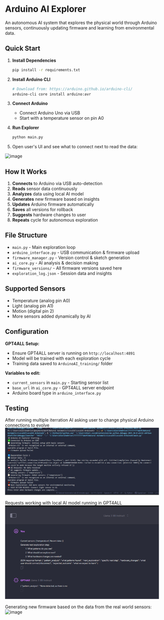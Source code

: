 # Arduino AI Explorer

An autonomous AI system that explores the physical world through Arduino sensors, continuously updating firmware and learning from environmental data.

## Quick Start

1. **Install Dependencies**
   ```bash
   pip install -r requirements.txt
   ```

2. **Install Arduino CLI**
   ```bash
   # Download from: https://arduino.github.io/arduino-cli/
   arduino-cli core install arduino:avr
   ```

3. **Connect Arduino**
   - Connect Arduino Uno via USB
   - Start with a temperature sensor on pin A0

4. **Run Explorer**
   ```bash
   python main.py
   ```
5. Open user's UI and see what to connect next to read the data:
<img width="1105" height="1237" alt="image" src="https://github.com/user-attachments/assets/5efb137b-f61a-4a15-96a2-cbdf30998b7e" />



## How It Works

1. **Connects** to Arduino via USB auto-detection
2. **Reads** sensor data continuously  
3. **Analyzes** data using local AI model
4. **Generates** new firmware based on insights
5. **Updates** Arduino firmware automatically
6. **Saves** all versions for rollback
7. **Suggests** hardware changes to user
8. **Repeats** cycle for autonomous exploration

## File Structure

- `main.py` - Main exploration loop
- `arduino_interface.py` - USB communication & firmware upload
- `firmware_manager.py` - Version control & sketch generation  
- `ai_core.py` - AI analysis & decision making
- `firmware_versions/` - All firmware versions saved here
- `exploration_log.json` - Session data and insights

## Supported Sensors

- Temperature (analog pin A0)
- Light (analog pin A1) 
- Motion (digital pin 2)
- More sensors added dynamically by AI

## Configuration

**GPT4ALL Setup:**
- Ensure GPT4ALL server is running on `http://localhost:4891`
- Model will be trained with each exploration cycle
- Training data saved to `ArduinoAI_training/` folder

**Variables to edit:**
- `current_sensors` in `main.py` - Starting sensor list
- `base_url` in `ai_core.py` - GPT4ALL server endpoint
- Arduino board type in `arduino_interface.py`

## Testing
After running multiple iterration AI asking user to change physical Arduino connections to evolve
![alt text](image.png)

Requests working with local AI model running in GPT4ALL 
![alt text](image-1.png)

Generating new firmware based on the data from the real world sensors:
<img width="1247" height="852" alt="image" src="https://github.com/user-attachments/assets/3ab411bd-6705-4417-8730-552a82c17648" />
